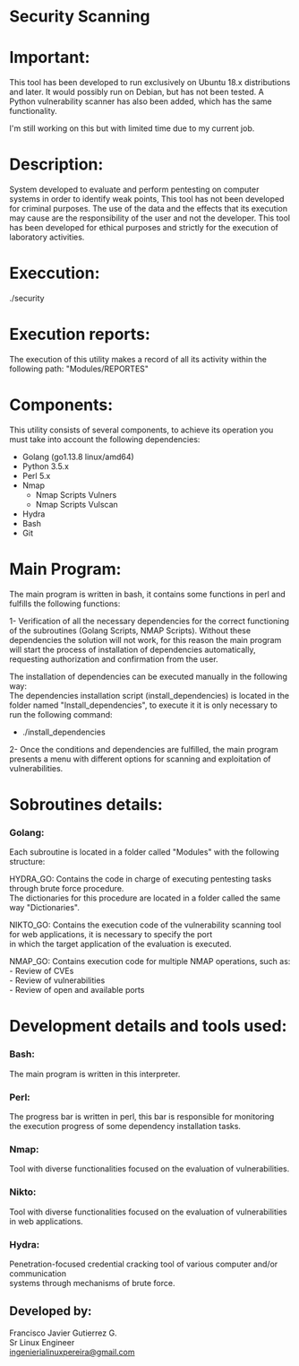 Security Scanning
=================
                                                         


Important:
==========

This tool has been developed to run exclusively on Ubuntu 18.x distributions and later.
It would possibly run on Debian, but has not been tested.
A Python vulnerability scanner has also been added, which has the same functionality.

I'm still working on this but with limited time due to my current job.

Description:
============
System developed to evaluate and perform pentesting on computer systems in order to identify weak points,
This tool has not been developed for criminal purposes.
The use of the data and the effects that its execution may cause are the responsibility of the user and not the developer.
This tool has been developed for ethical purposes and strictly for the execution of laboratory activities.

Execcution:
===========
./security

Execution reports:
======================
The execution of this utility makes a record of all its activity within the following path:
"Modules/REPORTES"


Components:
===========

This utility consists of several components, to achieve its operation you must take into account the following dependencies:
 - Golang (go1.13.8 linux/amd64)
 - Python 3.5.x
 - Perl 5.x
 - Nmap
   - Nmap Scripts Vulners
   - Nmap Scripts Vulscan
 - Hydra
 - Bash
 - Git

Main Program:
=============

The main program is written in bash, it contains some functions in perl and fulfills the following functions:

1- Verification of all the necessary dependencies for the correct functioning of the subroutines
   (Golang Scripts, NMAP Scripts).
   Without these dependencies the solution will not work, for this reason the main program will start the
   process of installation of dependencies automatically, requesting authorization and confirmation from the user.
   
   The installation of dependencies can be executed manually in the following way:  
   The dependencies installation script (install_dependencies) is located in the folder named "Install_dependencies", 
   to execute it it is only necessary to run the following command:  
   -  ./install_dependencies

2- Once the conditions and dependencies are fulfilled, the main program presents a menu with
   different options for scanning and exploitation of vulnerabilities.  

Sobroutines details:
====================

### Golang:


Each subroutine is located in a folder called "Modules" with the following structure:

HYDRA_GO:  Contains the code in charge of executing pentesting tasks through brute force procedure.     
           The dictionaries for this procedure are located in a folder called the same way "Dictionaries".  

NIKTO_GO:  Contains the execution code of the vulnerability scanning tool for web applications, it is necessary to specify the port    
           in which the target application of the evaluation is executed.  

NMAP_GO:   Contains execution code for multiple NMAP operations, such as:    
           - Review of CVEs  
           - Review of vulnerabilities   
           - Review of open and available ports     

Development details and tools used:  
===================================

### Bash:

The main program is written in this interpreter.  

### Perl:

The progress bar is written in perl, this bar is responsible for monitoring   
the execution progress of some dependency installation tasks.  

### Nmap:

Tool with diverse functionalities focused on the evaluation of vulnerabilities.  

### Nikto:

Tool with diverse functionalities focused on the evaluation of vulnerabilities
in web applications.

### Hydra:

Penetration-focused credential cracking tool of various computer and/or communication  
systems through mechanisms of brute force.


## Developed by:  
 Francisco Javier Gutierrez G.  
 Sr Linux Engineer  
 ingenierialinuxpereira@gmail.com  

